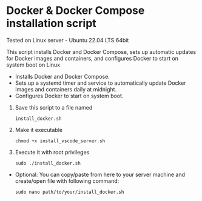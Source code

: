 # Docker & Docker Compose installation script

Tested on Linux server - Ubuntu 22.04 LTS 64bit

This script installs Docker and Docker Compose, sets up automatic updates for Docker images and containers, and configures Docker to start on system boot on Linux

* Installs Docker and Docker Compose.
* Sets up a systemd timer and service to automatically update Docker images and containers daily at midnight.
* Configures Docker to start on system boot.

1. Save this script to a file named
   ```
   install_docker.sh
   ``` 
3. Make it executable
   ```
   chmod +x install_vscode_server.sh
   ```
5. Execute it with root privileges
   ```
   sudo ./install_docker.sh
   ```
* Optional: You can copy/paste from here to your server machine and create/open file with following command:
  ```
  sudo nano path/to/your/install_docker.sh
  ```

